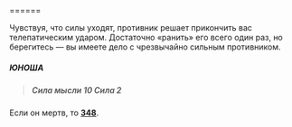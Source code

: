 ======

Чувствуя, что силы уходят, противник решает прикончить вас телепатическим ударом. Достаточно «ранить» его всего один раз, но берегитесь — вы имеете дело с чрезвычайно сильным противником.

##### ЮНОША

> ##### Сила мысли 10 Сила 2

Если он мертв, то [**348**](#n_348).

